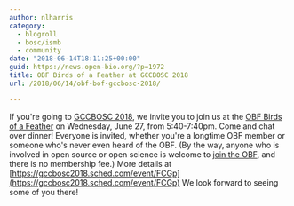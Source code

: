 ```yaml
---
author: nlharris
category:
  - blogroll
  - bosc/ismb
  - community
date: "2018-06-14T18:11:25+00:00"
guid: https://news.open-bio.org/?p=1972
title: OBF Birds of a Feather at GCCBOSC 2018
url: /2018/06/14/obf-bof-gccbosc-2018/

---
```

If you're going to [GCCBOSC 2018](https://gccbosc2018.sched.com/), we invite you to join us at the [OBF Birds of a Feather](https://gccbosc2018.sched.com/event/FCGp) on Wednesday, June 27, from 5:40-7:40pm. Come and chat over dinner! Everyone is invited, whether you're a longtime OBF member or someone who's never even heard of the OBF. (By the way, anyone who is involved in open source or open science is welcome to [join the OBF](/wiki/Membership), and there is no membership fee.)
More details at [https://gccbosc2018.sched.com/event/FCGp](https://gccbosc2018.sched.com/event/FCGp)
We look forward to seeing some of you there!
